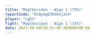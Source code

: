 ```yaml
---
title: "Magtheridon - Wipe 1 (73%)"
reportCode: "6C8yAqQ7W3kVjJnX"
player: "Lght"
fight: "Magtheridon - Wipe 1 (73%)"
date: 2021-08-04T18:53:40.409000+00:00
---
```

